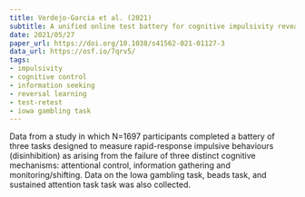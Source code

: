```yaml
---
title: Verdejo-Garcia et al. (2021)
subtitle: A unified online test battery for cognitive impulsivity reveals relationships with real-world impulsive behaviours
date: 2021/05/27
paper_url: https://doi.org/10.1038/s41562-021-01127-3
data_url: https://osf.io/7qrv5/
tags:
- impulsivity
- cognitive control
- information seeking
- reversal learning
- test-retest
- iowa gambling task
---
```


Data from a study in which N=1697 participants completed a battery of three tasks designed to measure rapid-response impulsive behaviours (disinhibition) as arising from the failure of three distinct cognitive mechanisms: attentional control, information gathering and monitoring/shifting. Data on the Iowa gambling task, beads task, and sustained attention task task was also collected.
